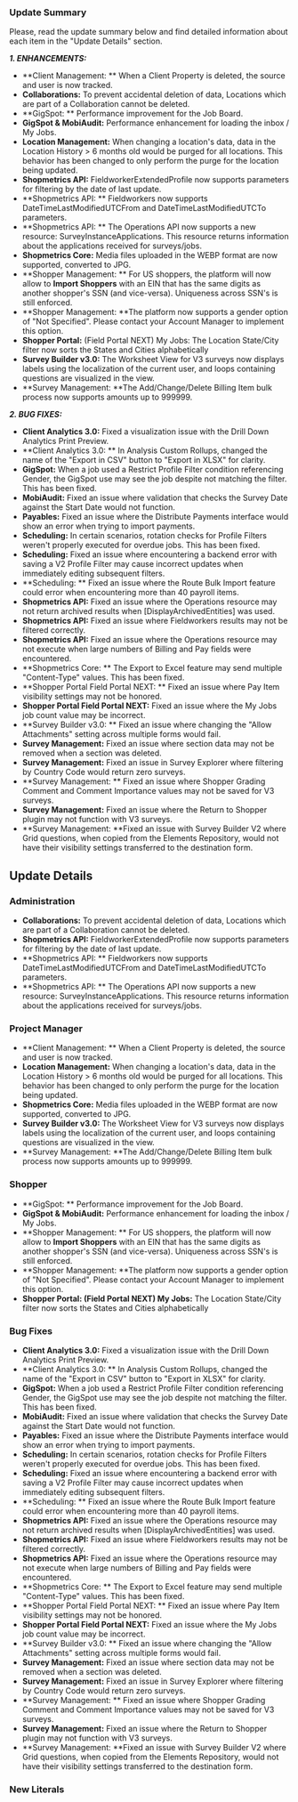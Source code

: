 ### Update Summary

Please, read the update summary below and find detailed information about each item in the "Update Details" section.

**_1\. ENHANCEMENTS:_**

  * **Client Management:  ** When a Client Property is deleted, the source and user is now tracked.
  * **Collaborations:**   To prevent accidental deletion of data, Locations which are part of a Collaboration cannot be deleted.
  * **GigSpot:  ** Performance improvement for the Job Board.
  * **GigSpot & MobiAudit:**  Performance enhancement for loading the inbox / My Jobs.
  * **Location Management:**   When changing a location's data, data in the Location History > 6 months old would be purged for all locations. This behavior has been changed to only perform the purge for the location being updated.
  * **Shopmetrics API:**   FieldworkerExtendedProfile now supports parameters for filtering by the date of last update.
  * **Shopmetrics API:  ** Fieldworkers now supports DateTimeLastModifiedUTCFrom and DateTimeLastModifiedUTCТо parameters.
  * **Shopmetrics API:  ** The Operations API now supports a new resource: SurveyInstanceApplications. This resource returns information about the applications received for surveys/jobs.
  * **Shopmetrics Core:**   Media files uploaded in the WEBP format are now supported, converted to JPG.
  * **Shopper Management:  ** For US shoppers, the platform will now allow to **Import Shoppers** with an EIN that has the same digits as another shopper's SSN (and vice-versa). Uniqueness across SSN's is still enforced.
  * **Shopper Management:  **The platform now supports a gender option of "Not Specified". Please contact your Account Manager to implement this option.
  * **Shopper Portal:** (Field Portal NEXT) My Jobs: The Location State/City filter now sorts the States and Cities alphabetically
  * **Survey Builder v3.0:**   The Worksheet View for V3 surveys now displays labels using the localization of the current user, and loops containing questions are visualized in the view.
  * **Survey Management:  **The Add/Change/Delete Billing Item bulk process now supports amounts up to 999999.



**_2\. BUG FIXES:_**

  * **Client Analytics 3.0:**   Fixed a visualization issue with the Drill Down Analytics Print Preview.
  * **Client Analytics 3.0:  ** In Analysis Custom Rollups, changed the name of the "Export in CSV" button to "Export in XLSX" for clarity.
  * **GigSpot:**   When a job used a Restrict Profile Filter condition referencing Gender, the GigSpot use may see the job despite not matching the filter. This has been fixed.
  * **MobiAudit:**   Fixed an issue where validation that checks the Survey Date against the Start Date would not function.
  * **Payables:**    Fixed an issue where the Distribute Payments interface would show an error when trying to import payments.
  * **Scheduling:**   In certain scenarios, rotation checks for Profile Filters weren't properly executed for overdue jobs. This has been fixed.
  * **Scheduling:** Fixed an issue where encountering a backend error with saving a V2 Profile Filter may cause incorrect updates when immediately editing subsequent filters.
  * **Scheduling:  ** Fixed an issue where the Route Bulk Import feature could error when encountering more than 40 payroll items.
  * **Shopmetrics API:**   Fixed an issue where the Operations resource may not return archived results when [DisplayArchivedEntities] was used.
  * **Shopmetrics API:**   Fixed an issue where Fieldworkers results may not be filtered correctly.
  * **Shopmetrics API:**   Fixed an issue where the Operations resource may not execute when large numbers of Billing and Pay fields were encountered.
  * **Shopmetrics Core:  ** The Export to Excel feature may send multiple "Content-Type" values. This has been fixed.
  * **Shopper Portal Field Portal NEXT:  ** Fixed an issue where Pay Item visibility settings may not be honored.
  * **Shopper Portal Field Portal NEXT:**   Fixed an issue where the My Jobs job count value may be incorrect.
  * **Survey Builder v3.0:  ** Fixed an issue where changing the "Allow Attachments" setting across multiple forms would fail.
  * **Survey Management:**   Fixed an issue where section data may not be removed when a section was deleted.
  * **Survey Management:**   Fixed an issue in Survey Explorer where filtering by Country Code would return zero surveys.
  * **Survey Management:  ** Fixed an issue where Shopper Grading Comment and Comment Importance values may not be saved for V3 surveys.
  * **Survey Management:**   Fixed an issue where the Return to Shopper plugin may not function with V3 surveys.
  * **Survey Management:  **Fixed an issue with Survey Builder V2 where Grid questions, when copied from the Elements Repository, would not have their visibility settings transferred to the destination form.



## Update Details

### Administration

  * **Collaborations:**   To prevent accidental deletion of data, Locations which are part of a Collaboration cannot be deleted.
  * **Shopmetrics API:**   FieldworkerExtendedProfile now supports parameters for filtering by the date of last update.
  * **Shopmetrics API:  ** Fieldworkers now supports DateTimeLastModifiedUTCFrom and DateTimeLastModifiedUTCТо parameters.
  * **Shopmetrics API:  ** The Operations API now supports a new resource: SurveyInstanceApplications. This resource returns information about the applications received for surveys/jobs.



### Project Manager

  * **Client Management:  ** When a Client Property is deleted, the source and user is now tracked.
  * **Location Management:**   When changing a location's data, data in the Location History > 6 months old would be purged for all locations. This behavior has been changed to only perform the purge for the location being updated.
  * **Shopmetrics Core:**   Media files uploaded in the WEBP format are now supported, converted to JPG.
  * **Survey Builder v3.0:**   The Worksheet View for V3 surveys now displays labels using the localization of the current user, and loops containing questions are visualized in the view.
  * **Survey Management:  **The Add/Change/Delete Billing Item bulk process now supports amounts up to 999999.



### Shopper

  * **GigSpot:  ** Performance improvement for the Job Board.
  * **GigSpot & MobiAudit:**  Performance enhancement for loading the inbox / My Jobs.
  * **Shopper Management:  ** For US shoppers, the platform will now allow to **Import Shoppers** with an EIN that has the same digits as another shopper's SSN (and vice-versa). Uniqueness across SSN's is still enforced.
  * **Shopper Management:  **The platform now supports a gender option of "Not Specified". Please contact your Account Manager to implement this option.
  * **Shopper Portal:  **(Field Portal NEXT) My Jobs**:** The Location State/City filter now sorts the States and Cities alphabetically



### Bug Fixes

  * **Client Analytics 3.0:**   Fixed a visualization issue with the Drill Down Analytics Print Preview.
  * **Client Analytics 3.0:  ** In Analysis Custom Rollups, changed the name of the "Export in CSV" button to "Export in XLSX" for clarity.
  * **GigSpot:**   When a job used a Restrict Profile Filter condition referencing Gender, the GigSpot use may see the job despite not matching the filter. This has been fixed.
  * **MobiAudit:**   Fixed an issue where validation that checks the Survey Date against the Start Date would not function.
  * **Payables:**    Fixed an issue where the Distribute Payments interface would show an error when trying to import payments.
  * **Scheduling:**   In certain scenarios, rotation checks for Profile Filters weren't properly executed for overdue jobs. This has been fixed.
  * **Scheduling:** Fixed an issue where encountering a backend error with saving a V2 Profile Filter may cause incorrect updates when immediately editing subsequent filters.
  * **Scheduling:  ** Fixed an issue where the Route Bulk Import feature could error when encountering more than 40 payroll items.
  * **Shopmetrics API:**   Fixed an issue where the Operations resource may not return archived results when [DisplayArchivedEntities] was used.
  * **Shopmetrics API:**   Fixed an issue where Fieldworkers results may not be filtered correctly.
  * **Shopmetrics API:**   Fixed an issue where the Operations resource may not execute when large numbers of Billing and Pay fields were encountered.
  * **Shopmetrics Core:  ** The Export to Excel feature may send multiple "Content-Type" values. This has been fixed.
  * **Shopper Portal Field Portal NEXT:  ** Fixed an issue where Pay Item visibility settings may not be honored.
  * **Shopper Portal Field Portal NEXT:**   Fixed an issue where the My Jobs job count value may be incorrect.
  * **Survey Builder v3.0:  ** Fixed an issue where changing the "Allow Attachments" setting across multiple forms would fail.
  * **Survey Management:**   Fixed an issue where section data may not be removed when a section was deleted.
  * **Survey Management:**   Fixed an issue in Survey Explorer where filtering by Country Code would return zero surveys.
  * **Survey Management:  ** Fixed an issue where Shopper Grading Comment and Comment Importance values may not be saved for V3 surveys.
  * **Survey Management:**   Fixed an issue where the Return to Shopper plugin may not function with V3 surveys.
  * **Survey Management:  **Fixed an issue with Survey Builder V2 where Grid questions, when copied from the Elements Repository, would not have their visibility settings transferred to the destination form.



### New Literals 
